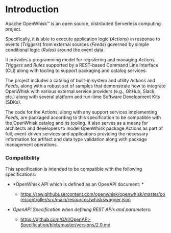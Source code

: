 <!--
#
# Licensed to the Apache Software Foundation (ASF) under one or more
# contributor license agreements.  See the NOTICE file distributed with
# this work for additional information regarding copyright ownership.
# The ASF licenses this file to You under the Apache License, Version 2.0
# (the "License"); you may not use this file except in compliance with
# the License.  You may obtain a copy of the License at
#
#     http://www.apache.org/licenses/LICENSE-2.0
#
# Unless required by applicable law or agreed to in writing, software
# distributed under the License is distributed on an "AS IS" BASIS,
# WITHOUT WARRANTIES OR CONDITIONS OF ANY KIND, either express or implied.
# See the License for the specific language governing permissions and
# limitations under the License.
#
-->

# Introduction

Apache OpenWhisk™ is an open source, distributed Serverless computing
project.

Specifically, it is able to execute application logic (*Actions*) in
response to events (*Triggers*) from external sources (*Feeds*) governed
by simple conditional logic (*Rules*) around the event data.

It provides a programming model for registering and managing *Actions*,
*Triggers* and *Rules* supported by a REST-based Command Line Interface
(CLI) along with tooling to support packaging and catalog services.

The project includes a catalog of built-in system and utility *Actions*
and *Feeds*, along with a robust set of samples that demonstrate how to
integrate OpenWhisk with various external service providers (e.g.,
GitHub, Slack, etc.) along with several platform and run-time Software
Development Kits (SDKs).

The code for the Actions, along with any support services implementing
*Feeds*, are packaged according to this specification to be compatible
with the OpenWhisk catalog and its tooling. It also serves as a means
for architects and developers to model OpenWhisk package Actions as part
of full, event-driven services and applications providing the necessary
information for artifact and data type validation along with package
management operations.

### Compatibility

This specification is intended to be compatible with the following
specifications:

-   *OpenWhisk API which is defined as an OpenAPI document: *

    -   <https://raw.githubusercontent.com/openwhisk/openwhisk/master/core/controller/src/main/resources/whiskswagger.json>

-   *OpenAPI Specification when defining REST APIs and parameters:*

    -   <https://github.com/OAI/OpenAPI-Specification/blob/master/versions/2.0.md>

